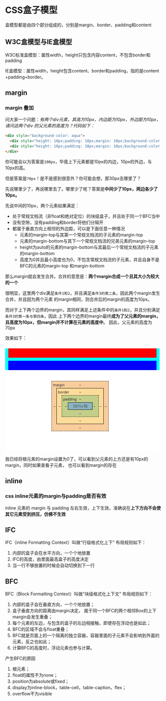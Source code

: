 # CSS盒子模型
盒模型都是由四个部分组成的，分别是margin、border、padding和content
## W3C盒模型与IE盒模型
W3C标准盒模型：属性width，height只包含内容content，不包含border和padding

IE盒模型：属性width，height包含content、border和padding，指的是content +padding+border。

## margin
### margin 叠加
问大家一个问题：_有两个div元素，其高为10px，内边距为10px，外边距为10px，请问这两个div
的父元素的高度为？代码如下：_

```html
<div style="background-color: aqua">
  <div style="height: 10px;padding: 10px;margin: 10px;background-color: red"></div>
  <div style="height: 10px;padding: 10px;margin: 10px;background-color: blue"></div>
</div>
```
你可能会以为答案是`100px`，毕竟上下元素都是10px的内边，10px的外边，与10px的高。

但是答案是`70px`！是不是感到很意外？你可能会想，那30px去哪里了？

先说哪里少了，再说哪里去了。哪里少了呢？答案是**中间少了10px，两边各少了10px。**

先说中间的10px，两个元素如果满足：
- 处于常规文档流（非float和绝对定位）的块级盒子，并且处于同一个BFC当中 
- 没有空隙，没有padding和border将他们分隔开 
- 都属于垂直方向上相邻的外边距，可以是下面任意一种情况
  - 元素的margin-top与其第一个常规文档流的子元素的margin-top
  - 元素的margin-bottom与其下一个常规文档流的兄弟元素的margin-top 
  - height为auto的元素的margin-bottom与其最后一个常规文档流的子元素的margin-bottom
  - 高度为0并且最小高度也为0，不包含常规文档流的子元素，并且自身不是BFC的元素的margin-top
    和margin-bottom

那么margin就会发生合并。合并的意思是：**两个margin合成一个且其大小为较大的一个**

很明显，这里两个div满足`条件1和2`，并且满足`条件3的第二条`，因此两个margin发生合并，并且因为两个元素
的margin相同，则合并后的margin的高度为10px。

而对于上下两个边界的margin，其同样满足上述条件中的`条件1和2`，并且分别满足`条件3的第一条与第四条`，因此
上下两个边界的margin最终**成为了父元素的margin，且高度为10px，但margin并不计算在元素的高度中**。
因此，父元素的高度为70px

效果如下：

![box的margin](images/margin-box.png)

我已经将根元素的margin设置为0了，可以看到父元素的上方还是有10px的margin，同时如果查看子元素，
也可以看到margin的存在

## inline

### css inline元素的margin与padding是否有效

inline 元素的 margin 与 padding 左右生效，上下生效，准确说在**上下方向不会使其它元素受到挤压，仿佛不生效**

## IFC
IFC（inline Formatting Context）叫做“行级格式化上下”
布局规则如下：
1. 内部的盒子会在水平方向，一个个地放置
2. IFC的高度，由里面最高盒子的高度决定
3. 当一行不够放置的时候会自动切换到下一行

## BFC
BFC（Block Formatting Context）叫做“块级格式化上下文"
布局规则如下：
1. 内部的盒子会在垂直方向，一个个地放置；
2. 盒子垂直方向的距离由margin决定， 属于同一个BFC的两个相邻Box的上下margin会发生重叠；
3. 每个元素的左边，与包含的盒子的左边相接触，即使存在浮动也是如此；
4. BFC的区域不会与float重叠；
5. BFC就是页面上的一个隔离的独立容器，容器里面的子元素不会影响到外面的元素，反之也如此；
6. 计算BFC的高度时，浮动元素也参与计算。

产生BFC的原因
1. 根元素；
2. float的属性不为none；
3. position为absolute或fixed；
4. display为inline-block，table-cell，table-caption，flex；
5. overflow不为visible